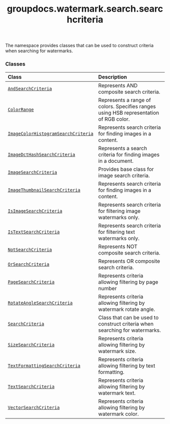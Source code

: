 ﻿---
title: groupdocs.watermark.search.searchcriteria
second_title: GroupDocs.Watermark for Python via .NET API References
description: 
type: docs
url: /python-net/groupdocs.watermark.search.searchcriteria/
is_root: false
weight: 10
---

The namespace provides classes that can be used to construct criteria
when searching for watermarks.

### Classes
| Class | Description |
| :- | :- |
| [`AndSearchCriteria`](/watermark/python-net/groupdocs.watermark.search.searchcriteria/andsearchcriteria) | Represents AND composite search criteria. |
| [`ColorRange`](/watermark/python-net/groupdocs.watermark.search.searchcriteria/colorrange) | Represents a range of colors. Specifies ranges using HSB representation of RGB color. |
| [`ImageColorHistogramSearchCriteria`](/watermark/python-net/groupdocs.watermark.search.searchcriteria/imagecolorhistogramsearchcriteria) | Represents search criteria for finding images in a content. |
| [`ImageDctHashSearchCriteria`](/watermark/python-net/groupdocs.watermark.search.searchcriteria/imagedcthashsearchcriteria) | Represents a search criteria for finding images in a document. |
| [`ImageSearchCriteria`](/watermark/python-net/groupdocs.watermark.search.searchcriteria/imagesearchcriteria) | Provides base class for image search criteria. |
| [`ImageThumbnailSearchCriteria`](/watermark/python-net/groupdocs.watermark.search.searchcriteria/imagethumbnailsearchcriteria) | Represents search criteria for finding images in a content. |
| [`IsImageSearchCriteria`](/watermark/python-net/groupdocs.watermark.search.searchcriteria/isimagesearchcriteria) | Represents search criteria for filtering image watermarks only. |
| [`IsTextSearchCriteria`](/watermark/python-net/groupdocs.watermark.search.searchcriteria/istextsearchcriteria) | Represents search criteria for filtering text watermarks only. |
| [`NotSearchCriteria`](/watermark/python-net/groupdocs.watermark.search.searchcriteria/notsearchcriteria) | Represents NOT composite search criteria. |
| [`OrSearchCriteria`](/watermark/python-net/groupdocs.watermark.search.searchcriteria/orsearchcriteria) | Represents OR composite search criteria. |
| [`PageSearchCriteria`](/watermark/python-net/groupdocs.watermark.search.searchcriteria/pagesearchcriteria) | Represents criteria allowing filtering by page number |
| [`RotateAngleSearchCriteria`](/watermark/python-net/groupdocs.watermark.search.searchcriteria/rotateanglesearchcriteria) | Represents criteria allowing filtering by watermark rotate angle. |
| [`SearchCriteria`](/watermark/python-net/groupdocs.watermark.search.searchcriteria/searchcriteria) | Class that can be used to construct criteria when searching for watermarks. |
| [`SizeSearchCriteria`](/watermark/python-net/groupdocs.watermark.search.searchcriteria/sizesearchcriteria) | Represents criteria allowing filtering by watermark size. |
| [`TextFormattingSearchCriteria`](/watermark/python-net/groupdocs.watermark.search.searchcriteria/textformattingsearchcriteria) | Represents criteria allowing filtering by text formatting. |
| [`TextSearchCriteria`](/watermark/python-net/groupdocs.watermark.search.searchcriteria/textsearchcriteria) | Represents criteria allowing filtering by watermark text. |
| [`VectorSearchCriteria`](/watermark/python-net/groupdocs.watermark.search.searchcriteria/vectorsearchcriteria) | Represents criteria allowing filtering by watermark color. |


